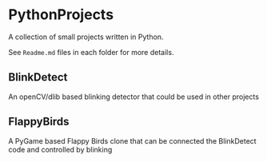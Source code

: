 # PythonProjects
A collection of small projects written in Python.

See `Readme.md` files in each folder for more details.

## BlinkDetect
An openCV/dlib based blinking detector that could be used in other projects

## FlappyBirds
A PyGame based Flappy Birds clone that can be connected the BlinkDetect code and controlled by blinking
